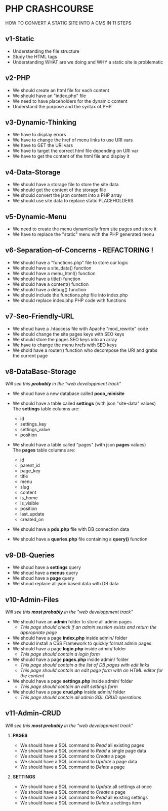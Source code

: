 # PHP CRASHCOURSE
HOW TO CONVERT A STATIC SITE INTO A CMS IN 11 STEPS<br>


## v1-Static
- Understanding the file structure
- Study the HTML tags
- Understanding WHAT are we doing and WHY a static site is problematic

## v2-PHP
- We should create an html file for each content 
- We should have an "index.php" file
- We need to have placeholders for the dynamic content
- Understand the purpose and the syntax of PHP
	
## v3-Dynamic-Thinking
- We have to display errors
- We have to change the href of menu links to use URI vars
- We have to GET the URI vars
- We have to target the correct html file depending on URI var
- We have to get the content of the html file and display it
	
## v4-Data-Storage
- We should have a storage file to store the site data
- We should get the content of the storage file
- We should convert the json content into a PHP array
- We should use site data to replace static PLACEHOLDERS

## v5-Dynamic-Menu
- We need to create the menu dynamically from site pages and store it
- We have to replace the "static" menu with the PHP generated menu

## v6-Separation-of-Concerns - REFACTORING !
- We should have a "functions.php" file to store our logic
- We should have a site_data() function
- We should have a menu_html() function
- We should have a title() function
- We should have a content() function
- We should have a debug() function
- We should include the functions.php file into index.php
- We should replace index.php PHP code with functions

## v7-Seo-Friendly-URL
- We shoud have a .htaccess file with Apache "mod_rewrite" code
- We should change the site pages keys with SEO keys
- We should store the pages SEO keys into an array
- We have to change the menu hrefs with SEO keys
- We shold have a router() function who decompose the URI and grabs the current page

## v8-DataBase-Storage
*Will see this **probably** in the "web developpment track"*
- We shoud have a new database called **poco_minisite**
- We should have a table called **settings** (with json "site-data" values)<br>
  The **settings** table columns are:
  * id
  * settings_key
  * settings_value
  * position
- We should have a table called "pages" (with json **pages** values)<br>
  The **pages** table columns are:
  * id
  * parent_id
  * page_key
  * title
  * menu
  * slug
  * content
  * is_home
  * is_visible
  * position
  * last_update
  * created_on

- We should have a **pdo.php** file with DB connection data
- We should have a **queries.php** file containing a **query()** function

## v9-DB-Queries
- We shoud have a **settings** query
- We shoud have a **menus** query
- We shoud have a **page** query
- We shoud replace all json based data with DB data

## v10-Admin-Files
*Will see this **most probably** in the "web developpment track"*
- We should have an **admin** folder to store all admin pages
  * *This page should check if an admin session exists and return the appropriate page*
- We should have a page **index.php** inside admin/ folder<br>
- We should install a CSS Framework to quickly format admin pages
- We should have a page **login.php** inside admin/ folder<br>
  * *This page should contain a login form*
- We should have a page **pages.php** inside admin/ folder<br>
  * *This page should contain a the list of DB pages with edit links*<br>
  * *This page should contain an edit page form with an HTML editor for the content*<br>
- We should have a page **settings.php** inside admin/ folder<br>
  * *This page should contain an edit settings form*
- We should have a page **crud.php** inside admin/ folder<br>
  * *This page should contain all admin SQL CRUD operations*

## v11-Admin-CRUD
*Will see this **most probably** in the "web developpment track"*
1. **PAGES**
    - We should have a SQL command to *Read* all existing pages
    - We should have a SQL command to *Read* a single page data
    - We should have a SQL command to *Create* a page
    - We should have a SQL command to *Update* a page data
    - We should have a SQL command to *Delete* a page

2. **SETTINGS**
    - We should have a SQL command to *Update* all settings at once
    - We should have a SQL command to *Create* a page
    - We should have a SQL command to *Read* all existing settings
    - We should have a SQL command to *Delete* a settings item

